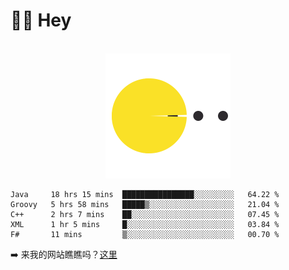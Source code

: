 
# 👋🏻 Hey
<div align="center">
	<br>
	<img src="https://raw.githubusercontent.com/Aniket965/Aniket965/master/pacman.svg?sanitize=true" width="200" height="200">
	<br>
</div>

<!--START_SECTION:waka-->
```text
Java     18 hrs 15 mins  ████████████████░░░░░░░░░   64.22 % 
Groovy   5 hrs 58 mins   █████▒░░░░░░░░░░░░░░░░░░░   21.04 % 
C++      2 hrs 7 mins    ██░░░░░░░░░░░░░░░░░░░░░░░   07.45 % 
XML      1 hr 5 mins     █░░░░░░░░░░░░░░░░░░░░░░░░   03.84 % 
F#       11 mins         ▒░░░░░░░░░░░░░░░░░░░░░░░░   00.70 % 
```
<!--END_SECTION:waka-->

 ➡️  来我的网站瞧瞧吗？[这里](https://www.shaolongfei.com)
